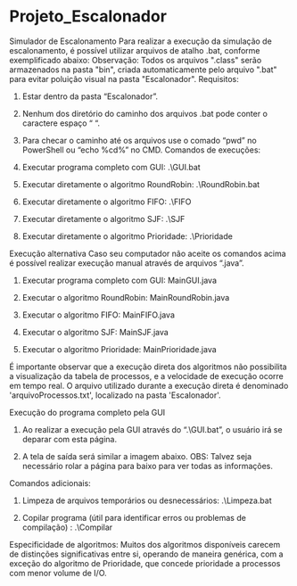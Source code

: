 # Projeto_Escalonador

Simulador de Escalonamento
Para realizar a execução da simulação de escalonamento, é possível utilizar arquivos de atalho .bat, conforme exemplificado abaixo: Observação: Todos os arquivos ".class" serão armazenados na pasta "bin", criada automaticamente pelo arquivo ".bat" para evitar poluição visual na pasta "Escalonador".
Requisitos:
1.	Estar dentro da pasta “Escalonador”.
2.	Nenhum dos diretório do caminho dos arquivos .bat pode conter o caractere espaço “ “.
3.	Para checar o caminho até os arquivos use o comado “pwd” no PowerShell ou “echo %cd%” no CMD.
Comandos de execuções:
1.	Executar programa completo com GUI:
.\GUI.bat

2.	Executar diretamente o algoritmo RoundRobin:
.\RoundRobin.bat

3.	Executar diretamente o algoritmo FIFO:
.\FIFO

4.	Executar diretamente o algoritmo SJF:
.\SJF

5.	Executar diretamente o algoritmo Prioridade:
.\Prioridade

Execução alternativa
Caso seu computador não aceite os comandos acima é possível realizar execução manual através de arquivos “.java”.
1.	Executar programa completo com GUI:
MainGUI.java

2.	Executar o algoritmo RoundRobin:
MainRoundRobin.java

3.	Executar o algoritmo FIFO:
MainFIFO.java

4.	Executar o algoritmo SJF:
MainSJF.java

5.	Executar o algoritmo Prioridade:
MainPrioridade.java


É importante observar que a execução direta dos algoritmos não possibilita a visualização da tabela de processos, e a velocidade de execução ocorre em tempo real. O arquivo utilizado durante a execução direta é denominado 'arquivoProcessos.txt', localizado na pasta 'Escalonador'.



















Execução do programa completo pela GUI
1.	Ao realizar a execução pela GUI através do “.\GUI.bat”, o usuário irá se deparar com esta página.

 










2.	A tela de saída será similar a imagem abaixo. OBS: Talvez seja necessário rolar a página para baixo para ver todas as informações.
 

 

Comandos adicionais:
1.	Limpeza de arquivos temporários ou desnecessários:
.\Limpeza.bat

2.	Copilar programa (útil para identificar erros ou problemas de compilação) :
.\Compilar

Especificidade de algoritmos:
Muitos dos algoritmos disponíveis carecem de distinções significativas entre si, operando de maneira genérica, com a exceção do algoritmo de Prioridade, que concede prioridade a processos com menor volume de I/O.
